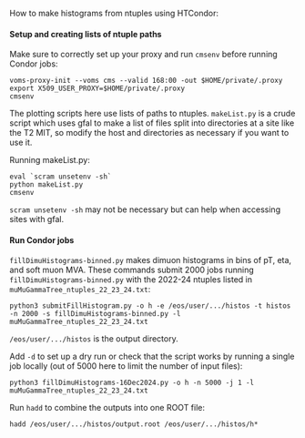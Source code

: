 How to make histograms from ntuples using HTCondor:

#### Setup and creating lists of ntuple paths
Make sure to correctly set up your proxy and run `cmsenv` before running Condor jobs:
```
voms-proxy-init --voms cms --valid 168:00 -out $HOME/private/.proxy
export X509_USER_PROXY=$HOME/private/.proxy
cmsenv
```
The plotting scripts here use lists of paths to ntuples. `makeList.py` is a crude script which uses gfal to make a list of files split into directories at a site like the T2 MIT, so modify the host and directories as necessary if you want to use it.

Running makeList.py:
```
eval `scram unsetenv -sh`
python makeList.py
cmsenv
```
`scram unsetenv -sh` may not be necessary but can help when accessing sites with gfal.

#### Run Condor jobs
`fillDimuHistograms-binned.py` makes dimuon histograms in bins of pT, eta, and soft muon MVA. These commands submit 2000 jobs running `fillDimuHistograms-binned.py` with the 2022-24 ntuples listed in `muMuGammaTree_ntuples_22_23_24.txt`:

```
python3 submitFillHistogram.py -o h -e /eos/user/.../histos -t histos -n 2000 -s fillDimuHistograms-binned.py -l muMuGammaTree_ntuples_22_23_24.txt
```
`/eos/user/.../histos` is the output directory.

Add `-d` to set up a dry run or check that the script works by running a single job locally (out of 5000 here to limit the number of input files):
```
python3 fillDimuHistograms-16Dec2024.py -o h -n 5000 -j 1 -l muMuGammaTree_ntuples_22_23_24.txt
```
Run `hadd` to combine the outputs into one ROOT file:
```
hadd /eos/user/.../histos/output.root /eos/user/.../histos/h*
```
